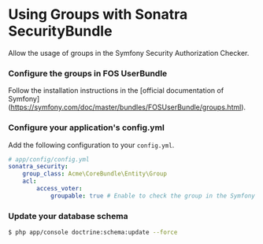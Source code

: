 Using Groups with Sonatra SecurityBundle
========================================

Allow the usage of groups in the Symfony Security Authorization Checker.

### Configure the groups in FOS UserBundle

Follow the installation instructions in the [official documentation of Symfony]
(https://symfony.com/doc/master/bundles/FOSUserBundle/groups.html).

### Configure your application's config.yml

Add the following configuration to your `config.yml`.

```yaml
# app/config/config.yml
sonatra_security:
    group_class: Acme\CoreBundle\Entity\Group
    acl:
        access_voter:
            groupable: true # Enable to check the group in the Symfony Security Authorization Checker (default true)
```

### Update your database schema

```bash
$ php app/console doctrine:schema:update --force
```
